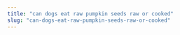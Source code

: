 ```yaml
---
title: "can dogs eat raw pumpkin seeds raw or cooked"
slug: "can-dogs-eat-raw-pumpkin-seeds-raw-or-cooked"
---
```


